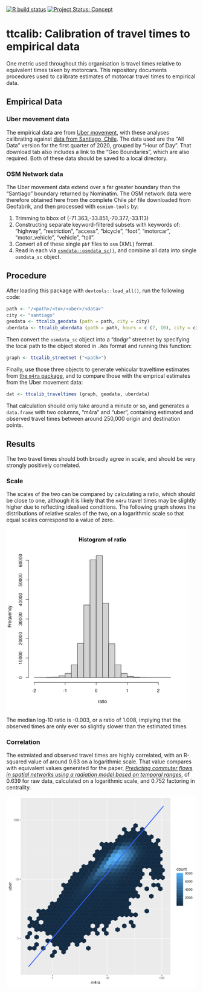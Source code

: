 [![R build
status](https://github.com/UrbanAnalyst/ttcalib/workflows/R-CMD-check/badge.svg)](https://github.com/UrbanAnalyst/ttcalib/actions?query=workflow%3AR-CMD-check)
[![Project Status:
Concept](https://www.repostatus.org/badges/latest/concept.svg)](https://www.repostatus.org/#concept)

# ttcalib: Calibration of travel times to empirical data

One metric used throughout this organisation is travel times relative to
equivalent times taken by motorcars. This repository documents
procedures used to calibrate estimates of motorcar travel times to
empirical data.

## Empirical Data

### Uber movement data

The empirical data are from [Uber movement](https://movement.uber.com/),
with these analyses calibrating against [data from Santiago,
Chile](https://movement.uber.com/explore/santiago/travel-times?lang=en-US).
The data used are the “All Data” version for the first quarter of 2020,
grouped by “Hour of Day”. That download tab also includes a link to the
“Geo Boundaries”, which are also required. Both of these data should be
saved to a local directory.

### OSM Network data

The Uber movement data extend over a far greater boundary than the
“Santiago” boundary returned by Nominatim. The OSM network data were
therefore obtained here from the complete Chile `pbf` file downloaded
from Geofabrik, and then processed with `osmium-tools` by:

1.  Trimming to bbox of (-71.363,-33.851,-70.377,-33.113)
2.  Constructing separate keyword-filtered subsets with keywords of:
    “highway”, “restriction”, “access”, “bicycle”, “foot”, “motorcar”,
    “motor_vehicle”, “vehicle”, “toll”.
3.  Convert all of these single `pbf` files to `osm` (XML) format.
4.  Read in each via
    [`osmdata::osmdata_sc()`](https://docs.ropensci.org/osmdata/reference/osmdata_sc.html),
    and combine all data into single `osmdata_sc` object.

## Procedure

After loading this package with `devtools::load_all()`, run the
following code:

``` r
path <- "/<path>/<to>/<uber>/<data>"
city <- "santiago"
geodata <- ttcalib_geodata (path = path, city = city)
uberdata <- ttcalib_uberdata (path = path, hours = c (7, 10), city = city)
```

Then convert the `osmdata_sc` object into a “dodgr” streetnet by
specifying the local path to the object stored in `.Rds` format and
running this function:

``` r
graph <- ttcalib_streetnet ("<path>")
```

Finally, use those three objects to generate vehicular traveltime
estimates from [the `m4ra`
package](https://github.com/atfut%20ures/m4ra), and to compare those
with the emprical estimates from the Uber movement data:

``` r
dat <- ttcalib_traveltimes (graph, geodata, uberdata)
```

That calculation shouild only take around a minute or so, and generates
a `data.frame` with two columns, “m4ra” and “uber”, containing estimated
and observed travel times between around 250,000 origin and destination
points.

## Results

The two travel times should both broadly agree in scale, and should be
very strongly positively correlated.

### Scale

The scales of the two can be compared by calculating a ratio, which
should be close to one, although it is likely that the `m4ra` travel
times may be slightly higher due to reflecting idealised conditions. The
following graph shows the distributions of relative scales of the two,
on a logarithmic scale so that equal scales correspond to a value of
zero.

![](man/figures/scale-hist.png)

The median log-10 ratio is -0.003, or a ratio of 1.008, implying that
the observed times are only ever so slightly slower than the estimated
times.

### Correlation

The estmiated and observed travel times are highly correlated, with an
R-squared value of around 0.63 on a logarithmic scale. That value
compares with equivalent values generated for the paper, [*Predicting
commuter flows in spatial networks using a radiation model based on
temporal ranges*](https://www.nature.com/articles/ncomms6347), of 0.639
for raw data, calculated on a logarithmic scale, and 0.752 factoring in
centrality.

![](man/figures/correlation.png)
